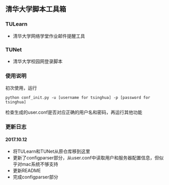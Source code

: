 ## 清华大学脚本工具箱

### TULearn

* 清华大学网络学堂作业邮件提醒工具

### TUNet

* 清华大学校园网登录脚本

### 使用说明
初次使用，运行

```
python conf_init.py -u [username for tsinghua] -p [password for tsinghua]
```

检查生成的user.conf是否对应正确的用户名和密码，再运行其他功能

### 更新日志

#### 2017.10.12

* 将TULearn和TUNet从原仓库移到这里
* 更新了configparser部分，从user.conf中读取用户和服务器配置信息，但似乎对mac系统不够支持
* 更新README
* 完成configparser部分